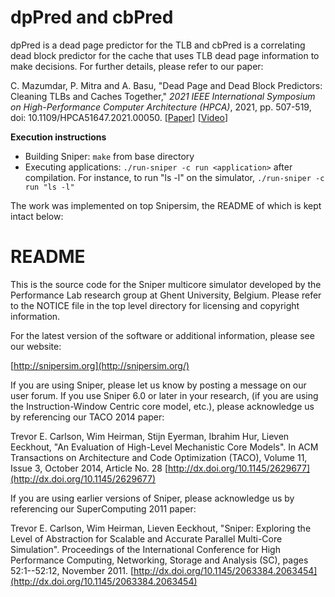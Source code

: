 # dpPred and cbPred
dpPred is a dead page predictor for the TLB and cbPred is a correlating dead block predictor for the cache that uses TLB dead page information to make decisions. For further details, please refer to our paper:

C. Mazumdar, P. Mitra and A. Basu, "Dead Page and Dead Block Predictors: Cleaning TLBs and Caches Together,"  _2021 IEEE International Symposium on High-Performance Computer Architecture (HPCA)_, 2021, pp. 507-519, doi: 10.1109/HPCA51647.2021.00050. [[Paper](https://www.csa.iisc.ac.in/~arkapravab/papers/hpca21_DOA.pdf)]  [[Video](https://www.csa.iisc.ac.in/~arkapravab/papers/HPCA21_DeadPage_Talk_video_long.mp4)]

**Execution instructions**

 - Building Sniper: `make` from base directory
 - Executing applications: `./run-sniper -c run <application>` after compilation. For instance, to run "ls -l" on the simulator, `./run-sniper -c run "ls -l"`

The work was implemented on top Snipersim, the README of which is kept intact below:

# README
This is the source code for the Sniper multicore simulator developed
by the Performance Lab research group at Ghent University, Belgium.
Please refer to the NOTICE file in the top level directory for
licensing and copyright information.

For the latest version of the software or additional information, please
see our website:

[http://snipersim.org](http://snipersim.org/)

If you are using Sniper, please let us know by posting a message on
our user forum.  If you use Sniper 6.0 or later in your research,
(if you are using the Instruction-Window Centric core model, etc.),
please acknowledge us by referencing our TACO 2014 paper:

Trevor E. Carlson, Wim Heirman, Stijn Eyerman, Ibrahim Hur, Lieven
Eeckhout, "An Evaluation of High-Level Mechanistic Core Models".
In ACM Transactions on Architecture and Code Optimization (TACO),
Volume 11, Issue 3, October 2014, Article No. 28
[http://dx.doi.org/10.1145/2629677](http://dx.doi.org/10.1145/2629677)

If you are using earlier versions of Sniper, please acknowledge
us by referencing our SuperComputing 2011 paper:

Trevor E. Carlson, Wim Heirman, Lieven Eeckhout, "Sniper: Exploring
the Level of Abstraction for Scalable and Accurate Parallel Multi-Core
Simulation". Proceedings of the International Conference for High
Performance Computing, Networking, Storage and Analysis (SC),
pages 52:1--52:12, November 2011.
[http://dx.doi.org/10.1145/2063384.2063454](http://dx.doi.org/10.1145/2063384.2063454)
